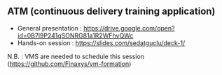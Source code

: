 ## ATM (continuous delivery training application)  
- General presentation : https://drive.google.com/open?id=0B7l9P241qSONRG81a1R2WFhvQWc  
- Hands-on session : https://slides.com/sedatguclu/deck-1/  
  
N.B. : VMS are needed to schedule this session (https://github.com/Finaxys/vm-formation)  
